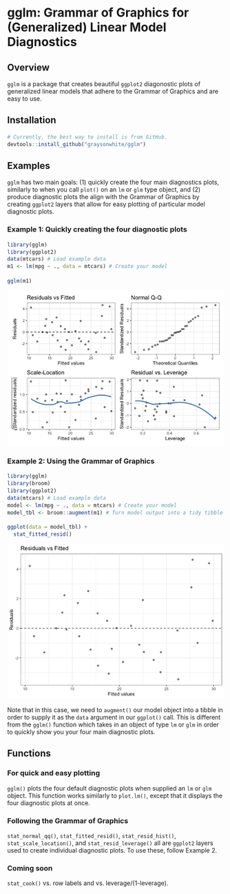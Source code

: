 
# gglm: Grammar of Graphics for (Generalized) Linear Model Diagnostics

## Overview

`gglm` is a package that creates beautiful `ggplot2` diagonostic plots
of generalized linear models that adhere to the Grammar of Graphics and
are easy to use.

## Installation

``` r
# Currently, the best way to install is from GitHub.
devtools::install_github("graysonwhite/gglm")
```

## Examples

`gglm` has two main goals: (1) quickly create the four main diagnostics
plots, similarly to when you call `plot()` on an `lm` or `glm` type
object, and (2) produce diagnostic plots the align with the Grammar of
Graphics by creating `ggplot2` layers that allow for easy plotting of
particular model diagnostic plots.

### Example 1: Quickly creating the four diagnostic plots

``` r
library(gglm)
library(ggplot2)
data(mtcars) # Load example data
m1 <- lm(mpg ~ ., data = mtcars) # Create your model

gglm(m1)
```

![](README_files/figure-gfm/unnamed-chunk-2-1.png)<!-- -->

### Example 2: Using the Grammar of Graphics

``` r
library(gglm) 
library(broom) 
library(ggplot2)
data(mtcars) # Load example data
model <- lm(mpg ~ ., data = mtcars) # Create your model
model_tbl <- broom::augment(m1) # Turn model output into a tidy tibble

ggplot(data = model_tbl) +
  stat_fitted_resid()
```

![](README_files/figure-gfm/unnamed-chunk-3-1.png)<!-- -->

Note that in this case, we need to `augment()` our model object into a
tibble in order to supply it as the `data` argument in our `ggplot()`
call. This is different from the `gglm()` function which takes in an
object of type `lm` or `glm` in order to quickly show you your four main
diagnostic plots.

## Functions

### For quick and easy plotting

`gglm()` plots the four default diagnostic plots when supplied an `lm`
or `glm` object. This function works similarly to `plot.lm()`, except
that it displays the four diagnostic plots at once.

### Following the Grammar of Graphics

`stat_normal_qq()`, `stat_fitted_resid()`, `stat_resid_hist()`,
`stat_scale_location()`, and `stat_resid_leverage()` all are `ggplot2`
layers used to create individual diagnostic plots. To use these, follow
Example 2.

### Coming soon

`stat_cook()` vs. row labels and vs. leverage/(1-leverage).
